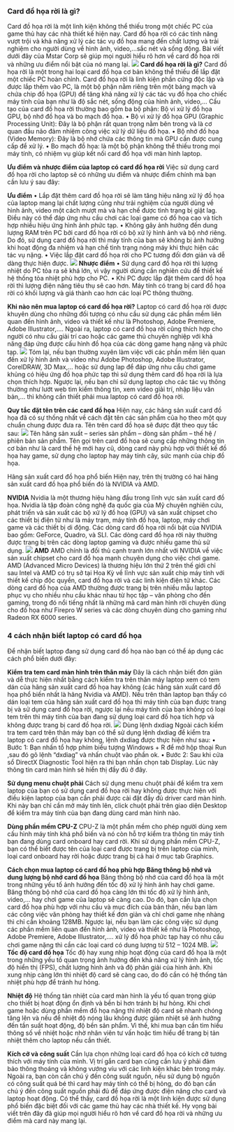 ### Card đồ họa rời là gì?
Card đồ họa rời là một linh kiện không thể thiếu trong một chiếc PC của game thủ hay các nhà thiết kế hiện nay. Card đồ họa rời có các tính năng vượt trội và khả năng xử lý các tác vụ đồ họa mang đến chất lượng và trải nghiệm cho người dùng về hình ảnh, video,…sắc nét và sống động. Bài viết dưới đây của Mstar Corp sẽ giúp mọi người hiểu rõ hơn về card đồ họa rời và những ưu điểm nổi bật của nó mang lại.
![](<https://raw.githubusercontent.com/Gawasna/Multimedia-archive/refs/heads/main/dablog/thumbs/Card%20%C4%91%E1%BB%93%20h%E1%BB%8Da%20r%E1%BB%9Di%20l%C3%A0%20g%C3%AC4%20c%C3%A1ch%20nh%E1%BA%ADn%20bi%E1%BA%BFt%20laptop%20c%C3%B3%20card%20%C4%91%E1%BB%93%20h%E1%BB%8Da(1).png>)
**Card đồ họa rời là gì?**
Card đồ họa rời là một trong hai loại card đồ họa cơ bản không thể thiếu để lắp đặt một chiếc PC hoàn chỉnh. Card đồ họa rời là linh kiện phần cứng độc lập và được lắp thêm vào PC, là một bộ phận nằm riêng trên một bảng mạch và chứa chip đồ họa (GPU) để tăng khả năng xử lý các tác vụ đồ họa cho chiếc máy tính của bạn như là độ sắc nét, sống động của hình ảnh, video,…
Cấu tạo của card đồ họa rời thường bao gồm ba bộ phận: Bộ vi xử lý đồ họa GPU, bộ nhớ đồ họa và bo mạch đồ họa.
• Bộ vi xử lý đồ họa GPU (Graphic Processing Unit): Đây là bộ phận rất quan trọng nằm bên trong và là cơ quan đầu não đảm nhiệm công việc xử lý dữ liệu đồ họa.
• Bộ nhớ đồ họa (Video Memory): Đây là bộ nhớ chứa các thông tin mà GPU cần được cung cấp để xử lý.
• Bo mạch đồ họa: là một bộ phận không thể thiếu trong mọi máy tính, có nhiệm vụ giúp kết nối card đồ họa với màn hình laptop.

**Ưu điểm và nhược điểm của laptop có card đồ họa rời**
Việc sử dụng card đồ họa rời cho laptop sẽ có những ưu điểm và nhược điểm chính mà bạn cần lưu ý sau đây:

**Ưu điểm**
• Lắp đặt thêm card đồ họa rời sẽ làm tăng hiệu năng xử lý đồ họa của laptop mang lại chất lượng cũng như trải nghiệm của người dùng về hình ảnh, video một cách mượt mà và hạn chế được tình trạng bị giật lag. Điều này có thể đáp ứng nhu cầu chơi các loại game có đồ họa cao và tích hợp nhiều hiệu ứng hình ảnh phức tạp.
• Không gây ảnh hưởng đến dung lượng RAM trên PC bởi card đồ họa rời có bộ xử lý hình ảnh và bộ nhớ riêng. Do đó, sử dụng card đồ họa rời thì máy tính của bạn sẽ không bị ảnh hưởng khi hoạt động đa nhiệm và hạn chế tình trạng nóng máy khi thực hiện các tác vụ nặng.
• Việc lắp đặt card đồ họa rời cho PC tương đối đơn giản và dễ dàng thực hiện được.
![](<https://raw.githubusercontent.com/Gawasna/Multimedia-archive/refs/heads/main/dablog/thumbs/Card%20%C4%91%E1%BB%93%20h%E1%BB%8Da%20r%E1%BB%9Di%20l%C3%A0%20g%C3%AC4%20c%C3%A1ch%20nh%E1%BA%ADn%20bi%E1%BA%BFt%20laptop%20c%C3%B3%20card%20%C4%91%E1%BB%93%20h%E1%BB%8Da(2).png>)
**Nhược điểm**
• Sử dụng card đồ họa rời thì lượng nhiệt do PC tỏa ra sẽ khá lớn, vì vậy người dùng cần nghiên cứu để thiết kế hệ thống tỏa nhiệt phù hợp cho PC.
• Khi PC được lắp đặt thêm card đồ họa rời thì lượng điện năng tiêu thụ sẽ cao hơn.
Máy tính có trang bị card đồ họa rời có khối lượng và giá thành cao hơn các loại PC thông thường.

**Khi nào nên mua laptop có card đồ họa rời?**
Laptop có card đồ họa rời được khuyên dùng cho những đối tượng có nhu cầu sử dụng các phần mềm liên quan đến hình ảnh, video và thiết kế như là Photoshop, Adobe Premiere, Adobe Illustrator,…. Ngoài ra, laptop có card đồ họa rời cũng thích hợp cho người có nhu cầu giải trí cao hoặc các game thủ chuyên nghiệp với khả năng đáp ứng được cấu hình đồ họa của các dòng game hạng nặng và phức tạp.
![](<https://raw.githubusercontent.com/Gawasna/Multimedia-archive/refs/heads/main/dablog/thumbs/Card%20%C4%91%E1%BB%93%20h%E1%BB%8Da%20r%E1%BB%9Di%20l%C3%A0%20g%C3%AC4%20c%C3%A1ch%20nh%E1%BA%ADn%20bi%E1%BA%BFt%20laptop%20c%C3%B3%20card%20%C4%91%E1%BB%93%20h%E1%BB%8Da(3).png>)
Tóm lại, nếu bạn thường xuyên làm việc với các phần mềm liên quan đến xử lý hình ảnh và video như Adobe Photoshop, Adobe Illustrator, CorelDRAW, 3D Max,… hoặc sử dụng lap để đáp ứng nhu cầu chơi game khủng có hiệu ứng đồ họa phức tạp thì sử dụng thêm card đồ họa rời là lựa chọn thích hợp. Ngược lại, nếu bạn chỉ sử dụng laptop cho các tác vụ thông thường như lướt web tìm kiếm thông tin, xem video giải trí, nhập liệu văn bản,… thì không cần thiết phải mua laptop có card đồ họa rời.

**Quy tắc đặt tên trên các card đồ họa**
Hiện nay, các hãng sản xuất card đồ họa đã có sự thống nhất về cách đặt tên các sản phẩm của họ theo một quy chuẩn chung được đưa ra. Tên trên card đồ họa sẽ được đặt theo quy tắc sau:
![](<https://raw.githubusercontent.com/Gawasna/Multimedia-archive/refs/heads/main/dablog/thumbs/Card%20%C4%91%E1%BB%93%20h%E1%BB%8Da%20r%E1%BB%9Di%20l%C3%A0%20g%C3%AC4%20c%C3%A1ch%20nh%E1%BA%ADn%20bi%E1%BA%BFt%20laptop%20c%C3%B3%20card%20%C4%91%E1%BB%93%20h%E1%BB%8Da(4).png>)
Tên hãng sản xuất – series sản phẩm – dòng sản phẩm – thế hệ / phiên bản sản phẩm.
Tên gọi trên card đồ họa sẽ cung cấp những thông tin cơ bản như là card thế hệ mới hay cũ, dòng card này phù hợp với thiết kế đồ họa hay game, sử dụng cho laptop hay máy tính cây, sức mạnh của chip đồ họa.

Hãng sản xuất card đồ họa phổ biến
Hiện nay, trên thị trường có hai hãng sản xuất card đồ họa phổ biến đó là NVIDIA và AMD.

**NVIDIA**
Nvidia là một thương hiệu hàng đầu trong lĩnh vực sản xuất card đồ họa. Nvidia là tập đoàn công nghệ đa quốc gia của Mỹ chuyên nghiên cứu, phát triển và sản xuất các bộ xử lý đồ hoạ (GPU) và sản xuất chipset cho các thiết bị điện tử như là máy trạm, máy tính đồ họa, laptop, máy chơi game và các thiết bị di động.
Các dòng card đồ họa rời nổi bật của NVIDIA bao gồm: GeForce, Quadro, và SLI. Các dòng card đồ họa rời này thường được trang bị trên các dòng laptop gaming và được nhiều game thủ sử dụng.
![](<https://raw.githubusercontent.com/Gawasna/Multimedia-archive/refs/heads/main/dablog/thumbs/Card%20%C4%91%E1%BB%93%20h%E1%BB%8Da%20r%E1%BB%9Di%20l%C3%A0%20g%C3%AC4%20c%C3%A1ch%20nh%E1%BA%ADn%20bi%E1%BA%BFt%20laptop%20c%C3%B3%20card%20%C4%91%E1%BB%93%20h%E1%BB%8Da(5).png>)
**AMD**
AMD chính là đối thủ cạnh tranh lớn nhất với NVIDIA về việc sản xuất chipset cho card đồ họa mạnh chuyên dụng cho việc chơi game. AMD (Advanced Micro Devices) là thương hiệu lớn thứ 2 trên thế giới chỉ sau Intel và AMD có trụ sở tại Hoa Kỳ về lĩnh vực sản xuất chip máy tính với thiết kế chip độc quyền, card đồ họa rời và các linh kiện điện tử khác.
Các dòng card đồ họa của AMD thường được trang bị trên nhiều mẫu laptop phục vụ cho nhiều nhu cầu khác nhau từ học tập – văn phòng cho đến gaming, trong đó nổi tiếng nhất là những mã card màn hình rời chuyên dùng cho đồ họa như Firepro W series và các dòng chuyên dùng cho gaming như Radeon RX 6000 series.

### 4 cách nhận biết laptop có card đồ họa
Để nhận biết laptop đang sử dụng card đồ họa nào bạn có thể áp dụng các cách phổ biến dưới đây:

**Kiểm tra tem card màn hình trên thân máy**
Đây là cách nhận biết đơn giản và dễ thực hiện nhất bằng cách kiểm tra trên thân máy laptop xem có tem dán của hãng sản xuất card đồ họa hay không (các hãng sản xuất card đồ họa phổ biến nhất là hãng Nvidia và AMD).
Nếu trên thân laptop bạn thấy có dán loại tem của hãng sản xuất card đồ họa thì máy tính của bạn được trang bị và sử dụng card đồ họa rời, ngược lại nếu máy tính của bạn không có loại tem trên thì máy tính của bạn đang sử dụng loại card đồ họa tích hợp và không được trang bị card đồ họa rời.
![](<https://raw.githubusercontent.com/Gawasna/Multimedia-archive/refs/heads/main/dablog/thumbs/Card%20%C4%91%E1%BB%93%20h%E1%BB%8Da%20r%E1%BB%9Di%20l%C3%A0%20g%C3%AC4%20c%C3%A1ch%20nh%E1%BA%ADn%20bi%E1%BA%BFt%20laptop%20c%C3%B3%20card%20%C4%91%E1%BB%93%20h%E1%BB%8Da(6).png>)
Dùng lệnh dxdiag
Ngoài cách kiểm tra tem card trên thân máy bạn có thể sử dụng lệnh dxdiag
để kiểm tra laptop có card đồ họa hay không, lệnh dxdiag được thực hiện như sau:
• Bước 1: Bạn nhấn tổ hợp phím biểu tượng Windows + R để mở hộp thoại Run ,sau đó gõ lệnh “dxdiag” và nhấn chuột vào phần ok.
• Bước 2: Sau khi cửa sổ DirectX Diagnostic Tool hiện ra thì bạn nhấn chọn tab Display. Lúc này thông tin card màn hình sẽ hiển thị đầy đủ ở đây.

**Sử dụng menu chuột phải**
Cách sử dụng menu chuột phải để kiểm tra xem laptop của bạn có sử dụng card đồ họa rời hay không được thực hiện với điều kiện laptop của bạn cần phải được cài đặt đầy đủ driver card màn hình. Khi này bạn chỉ cần mở máy tính lên, click chuột phải trên giao diện Desktop để kiểm tra máy tính của bạn đang dùng card màn hình nào.

**Dùng phần mềm CPU-Z**
CPU-Z là một phần mềm cho phép người dùng xem cấu hình máy tính khá phổ biến và nó còn hỗ trợ kiểm tra thông tin máy tính bạn đang dùng card onboard hay card rời. Khi sử dụng phần mềm CPU-Z, bạn có thể biết được tên của loại card được trang bị trên laptop của mình, loại card onboard hay rời hoặc được trang bị cả hai ở mục tab Graphics.

**Cách chọn mua laptop có card đồ hoạ phù hợp**
**Băng thông bộ nhớ và dung lượng bộ nhớ card đồ họa**
Băng thông bộ nhớ của card đồ họa là một trong những yếu tố ảnh hưởng đến tốc độ xử lý hình ảnh hay chơi game. Băng thông bộ nhớ của card đồ họa càng lớn thì tốc độ xử lý hình ảnh, video,… hay chơi game của laptop sẽ càng cao.
Do đó, bạn cần lựa chọn card đồ họa phù hợp với nhu cầu và mục đích của bản thân, nếu bạn làm các công việc văn phòng hay thiết kế đơn giản và chỉ chơi game nhẹ nhàng thì chỉ cần khoảng 128MB.
Ngược lại, nếu bạn làm các công việc sử dụng các phần mềm liên quan đến hình ảnh, video và thiết kế như là Photoshop, Adobe Premiere, Adobe Illustrator,…. xử lý đồ họa phức tạp hay có nhu cầu chơi game nặng thì cần các loại card có dung lượng từ 512 – 1024 MB.
![](<https://raw.githubusercontent.com/Gawasna/Multimedia-archive/refs/heads/main/dablog/thumbs/Card%20%C4%91%E1%BB%93%20h%E1%BB%8Da%20r%E1%BB%9Di%20l%C3%A0%20g%C3%AC4%20c%C3%A1ch%20nh%E1%BA%ADn%20bi%E1%BA%BFt%20laptop%20c%C3%B3%20card%20%C4%91%E1%BB%93%20h%E1%BB%8Da(7).png>)
**Tốc độ card đồ họa**
Tốc độ hay xung nhịp hoạt động của card đồ họa là một trong những yếu tố quan trọng ảnh hưởng đến khả năng xử lý hình ảnh, tốc độ hiển thị (FPS), chất lượng hình ảnh và độ phân giải của hình ảnh. Khi xung nhịp càng lớn thì nhiệt độ card sẽ càng cao, do đó cần có hệ thống tản nhiệt phù hợp để tránh hư hỏng.

**Nhiệt độ**
Hệ thống tản nhiệt của card màn hình là yếu tố quan trọng giúp cho thiết bị hoạt động ổn định và bền bỉ hơn tránh bị hư hỏng. Khi chơi game hoặc dùng phần mềm đồ họa nặng thì nhiệt độ card sẽ nhanh chóng tăng lên và nếu để nhiệt độ nóng lâu không được giảm nhiệt sẽ ảnh hưởng đến tần suất hoạt động, độ bền sản phẩm. Vì thế, khi mua bạn cần tìm hiểu thông số về nhiệt hoặc nhờ nhân viên tư vấn hoặc tìm hiểu để trang bị tản nhiệt thêm cho laptop nếu cần thiết.

**Kích cỡ và công suất**
Cần lựa chọn những loại card đồ họa có kích cỡ tương thích với máy tính của mình. Vị trí gắn card bạn cũng cần lưu ý phải đảm bảo thông thoáng và không vướng víu với các linh kiện khác bên trong máy.
Ngoài ra, bạn còn cần chú ý đến công suất nguồn, nếu sử dụng bộ nguồn có công suất quá bé thì card hay máy tính có thể bị hỏng, do đó bạn cần chú ý đến công suất nguồn phải đủ để đáp ứng được điện năng cho card và laptop hoạt động.
Có thể thấy, card đồ họa rời là một linh kiện được sử dụng phổ biến đặc biệt đối với các game thủ hay các nhà thiết kế. Hy vọng bài viết trên đây đã giúp mọi người hiểu rõ hơn về card đồ họa rời và những ưu điểm mà card này mang lại.
